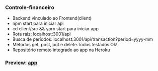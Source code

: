 ### Controle-financeiro
- Backend vinculado ao Frontend(client)<br>
- npm start para iniciar api<br>
- cd client/src && yarn start para iniciar app<br>
- Rota raiz: localhost:3001/api<br>
- Busca de períodos: localhost:3001/api/transaction?period=yyyy-mm<br>
- Métodos get, post, put e delete.Todos testados.Ok!<br> 
- Repositório remoto integrado ao app na Heroku<br>

### Preview: [app](https://financial-control-emerson.herokuapp.com/) 